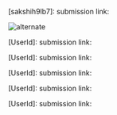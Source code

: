[sakshih9lb7]: 
submission link:

![alternate](https://github.com/user-attachments/assets/ff488162-2c48-48a8-81d6-af2706db8531)


[UserId]: 
submission link:

[UserId]: 
submission link: 

[UserId]:
submission link: 

[UserId]:
submission link: 

[UserId]:
submission link: 
